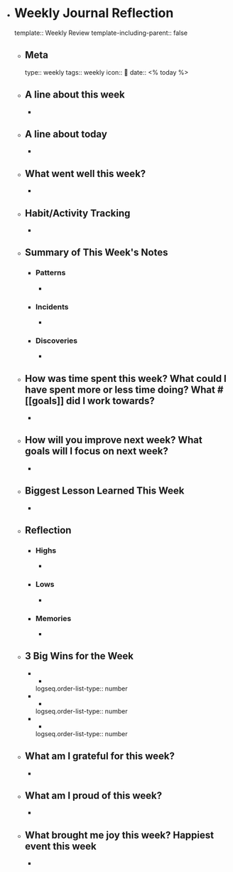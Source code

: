 - # Weekly Journal Reflection
  template:: Weekly Review
  template-including-parent:: false
	- ## Meta
	  type:: weekly
	  tags:: weekly
	  icon:: 📅
	  date:: <% today %>
	- ## A line about this week
		-
	- ## A line about today
		-
	- ## What went well this week?
		-
	- ## Habit/Activity Tracking
		-
	- ## Summary of This Week's Notes
		- ### Patterns
			-
		- ### Incidents
			-
		- ### Discoveries
			-
	- ## How was time spent this week? What could I have spent more or less time doing? What #[[goals]] did I work towards?
		-
	- ## How will you improve next week? What goals will I focus on next week?
		-
	- ## Biggest Lesson Learned This Week
		-
	- ## Reflection
		- ### Highs
			-
		- ### Lows
			-
		- ### Memories
			-
	- ## 3 Big Wins for the Week
		- -
		  logseq.order-list-type:: number
		- -
		  logseq.order-list-type:: number
		- -
		  logseq.order-list-type:: number
	- ## What am I grateful for this week?
		-
	- ## What am I proud of this week?
		-
	- ## What brought me joy this week? Happiest event this week
		-